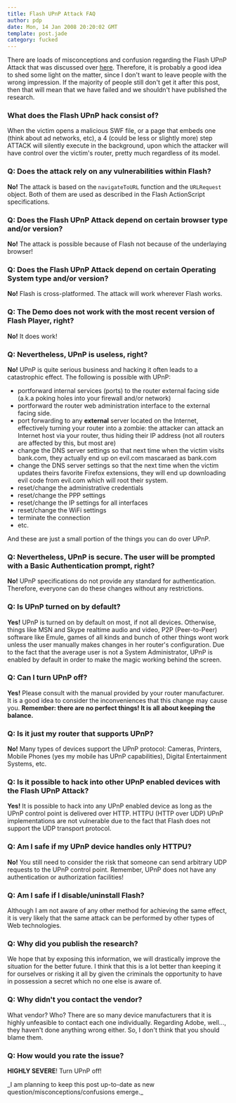 ```yaml
---
title: Flash UPnP Attack FAQ
author: pdp
date: Mon, 14 Jan 2008 20:20:02 GMT
template: post.jade
category: fucked
---
```


There are loads of misconceptions and confusion regarding the Flash UPnP Attack that was discussed over [here](/blog/hacking-the-interwebs). Therefore, it is probably a good idea to shed some light on the matter, since I don't want to leave people with the wrong impression. If the majority of people still don't get it after this post, then that will mean that we have failed and we shouldn't have published the research.

### What does the Flash UPnP hack consist of?

When the victim opens a malicious SWF file, or a page that embeds one (think about ad networks, etc), a 4 (could be less or slightly more) step ATTACK will silently execute in the background, upon which the attacker will have control over the victim's router, pretty much regardless of its model.

### Q: Does the attack rely on any vulnerabilities within Flash?

**No!** The attack is based on the `navigateToURL` function and the `URLRequest` object. Both of them are used as described in the Flash ActionScript specifications.

### Q: Does the Flash UPnP Attack depend on certain browser type and/or version?

**No!** The attack is possible because of Flash not because of the underlaying browser!

### Q: Does the Flash UPnP Attack depend on certain Operating System type and/or version?

**No!** Flash is cross-platformed. The attack will work wherever Flash works.

### Q: The Demo does not work with the most recent version of Flash Player, right?

**No!** It does work!

### Q: Nevertheless, UPnP is useless, right?

**No!** UPnP is quite serious business and hacking it often leads to a catastrophic effect. The following is possible with UPnP:

* portforward internal services (ports) to the router external facing side (a.k.a poking holes into your firewall and/or network)
* portforward the router web administration interface to the external facing side.
* port forwarding to any **external** server located on the Internet, effectively turning your router into a zombie: the attacker can attack an Internet host via your router, thus hiding their IP address (not all routers are affected by this, but most are)
* change the DNS server settings so that next time when the victim visits bank.com, they actually end up on evil.com mascaraed as bank.com
* change the DNS server settings so that the next time when the victim updates theirs favorite Firefox extensions, they will end up downloading evil code from evil.com which will root their system.
* reset/change the administrative credentials
* reset/change the PPP settings
* reset/change the IP settings for all interfaces
* reset/change the WiFi settings
* terminate the connection
* etc.

And these are just a small portion of the things you can do over UPnP.

### Q: Nevertheless, UPnP is secure. The user will be prompted with a Basic Authentication prompt, right?

**No!** UPnP specifications do not provide any standard for authentication. Therefore, everyone can do these changes without any restrictions.

### Q: Is UPnP turned on by default?

**Yes!** UPnP is turned on by default on most, if not all devices. Otherwise, things like MSN and Skype realtime audio and video, P2P (Peer-to-Peer) software like Emule, games of all kinds and bunch of other things wont work unless the user manually makes changes in her router's configuration. Due to the fact that the average user is not a System Administrator, UPnP is enabled by default in order to make the magic working behind the screen.

### Q: Can I turn UPnP off?

**Yes!** Please consult with the manual provided by your router manufacturer. It is a good idea to consider the inconveniences that this change may cause you. **Remember: there are no perfect things! It is all about keeping the balance.**

### Q: Is it just my router that supports UPnP?

**No!** Many types of devices support the UPnP protocol: Cameras, Printers, Mobile Phones (yes my mobile has UPnP capabilities), Digital Entertainment Systems, etc.

### Q: Is it possible to hack into other UPnP enabled devices with the Flash UPnP Attack?

**Yes!** It is possible to hack into any UPnP enabled device as long as the UPnP control point is delivered over HTTP. HTTPU (HTTP over UDP) UPnP implementations are not vulnerable due to the fact that Flash does not support the UDP transport protocol.

### Q: Am I safe if my UPnP device handles only HTTPU?

**No!** You still need to consider the risk that someone can send arbitrary UDP requests to the UPnP control point. Remember, UPnP does not have any authentication or authorization facilities!

### Q: Am I safe if I disable/uninstall Flash?

Although I am not aware of any other method for achieving the same effect, it is very likely that the same attack can be performed by other types of Web technologies.

### Q: Why did you publish the research?

We hope that by exposing this information, we will drastically improve the situation for the better future. I think that this is a lot better than keeping it for ourselves or risking it all by given the criminals the opportunity to have in possession a secret which no one else is aware of.

### Q: Why didn't you contact the vendor?

What vendor? Who? There are so many device manufacturers that it is highly unfeasible to contact each one individually. Regarding Adobe, well..., they haven't done anything wrong either. So, I don't think that you should blame them.

### Q: How would you rate the issue?

**HIGHLY SEVERE**! Turn UPnP off!

<div class="message">_I am planning to keep this post up-to-date as new question/misconceptions/confusions emerge._</div>
